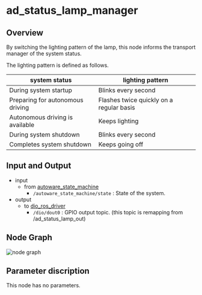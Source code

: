 # ad_status_lamp_manager

## Overview
By switching the lighting pattern of the lamp, this node informs the transport manager of the system status.

The lighting pattern is defined as follows.
<table>
  <thead>
    <tr>
      <th scope="col">system status</th>
	    <th scope="col">lighting pattern</th>
	  </tr>
  </thead>
  <tbody>
    <tr>
      <td>During system startup</td>
      <td>Blinks every second</td>
    </tr>
    <tr>
      <td>Preparing for autonomous driving</td>
      <td>Flashes twice quickly on a regular basis</td>
    </tr>
    <tr>
      <td>Autonomous driving is available</td>
      <td>Keeps lighting</td>
    </tr>
    <tr>
      <td>During system shutdown</td>
      <td>Blinks every second</td>
    </tr>
    <tr>
      <td>Completes system shutdown</td>
      <td>Keeps going off</td>
    </tr>
  </tbody>
</table>

## Input and Output
- input
  - from [autoware_state_machine](https://github.com/eve-autonomy/autoware_state_machine)
    - `/autoware_state_machine/state` : State of the system.
- output
  - to [dio_ros_driver](https://github.com/tier4/dio_ros_driver)
    - `/dio/dout0` : GPIO output topic. (this topic is remapping from /ad_status_lamp_out)

## Node Graph
![node graph](http://www.plantuml.com/plantuml/proxy?src=https://raw.githubusercontent.com/eve-autonomy/ad_status_lamp_manager/docs/node_graph.pu)

## Parameter discription
This node has no parameters.
